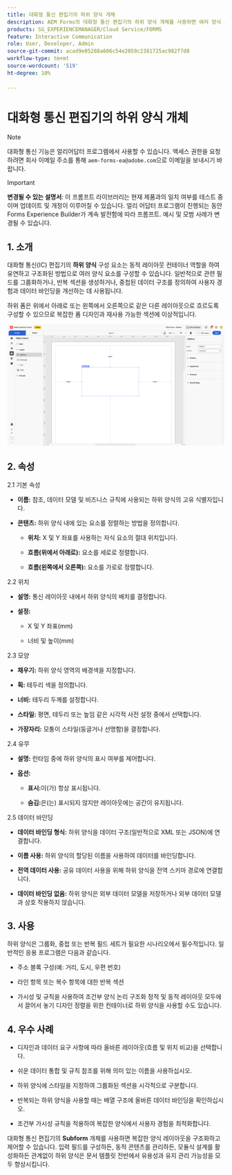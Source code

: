 ```yaml
---
title: 대화형 통신 편집기의 하위 양식 개체
description: AEM Forms의 대화형 통신 편집기의 하위 양식 개체를 사용하면 여러 양식 요소를 유연하고 구조화된 방식으로 구성할 수 있습니다.
products: SG_EXPERIENCEMANAGER/Cloud Service/FORMS
feature: Interactive Communication
role: User, Developer, Admin
source-git-commit: acad9e05288a606c54e2059c2381725ac982f7d8
workflow-type: tm+mt
source-wordcount: '519'
ht-degree: 10%

---
```



# 대화형 통신 편집기의 하위 양식 개체

>[!NOTE]
>
> 대화형 통신 기능은 얼리어답터 프로그램에서 사용할 수 있습니다. 액세스 권한을 요청하려면 회사 이메일 주소를 통해 `aem-forms-ea@adobe.com`으로 이메일을 보내시기 바랍니다.

>[!IMPORTANT]
>
> **변경될 수 있는 설명서**: 이 프롬프트 라이브러리는 현재 제품과의 일치 여부를 테스트 중이며 업데이트 및 개정이 이루어질 수 있습니다. 얼리 어답터 프로그램이 진행되는 동안 Forms Experience Builder가 계속 발전함에 따라 프롬프트. 예시 및 모범 사례가 변경될 수 있습니다.

## &#x200B;1. 소개

대화형 통신(IC) 편집기의 **하위 양식** 구성 요소는 동적 레이아웃 컨테이너 역할을 하여 유연하고 구조화된 방법으로 여러 양식 요소를 구성할 수 있습니다. 일반적으로 관련 필드를 그룹화하거나, 반복 섹션을 생성하거나, 중첩된 데이터 구조를 정의하여 사용자 경험과 데이터 바인딩을 개선하는 데 사용됩니다.

하위 폼은 위에서 아래로 또는 왼쪽에서 오른쪽으로 같은 다른 레이아웃으로 흐르도록 구성할 수 있으므로 복잡한 폼 디자인과 재사용 가능한 섹션에 이상적입니다.

![IC 문서 찾기](/help/forms/interactive-communication/assets/subform.png)

## &#x200B;2. 속성

2.1 기본 속성

- **이름:** 참조, 데이터 모델 및 비즈니스 규칙에 사용되는 하위 양식의 고유 식별자입니다.

- **콘텐츠:** 하위 양식 내에 있는 요소를 정렬하는 방법을 정의합니다.

   - **위치:** X 및 Y 좌표를 사용하는 자식 요소의 절대 위치입니다.

   - **흐름(위에서 아래로):** 요소를 세로로 정렬합니다.

   - **흐름(왼쪽에서 오른쪽):** 요소를 가로로 정렬합니다.

2.2 위치

- **설명:** 통신 레이아웃 내에서 하위 양식의 배치를 결정합니다.

- **설정:**

   - X 및 Y 좌표(mm)

   - 너비 및 높이(mm)

2.3 모양

- **채우기:** 하위 양식 영역의 배경색을 지정합니다.

- **획:** 테두리 색을 정의합니다.

- **너비:** 테두리 두께를 설정합니다.

- **스타일:** 평면, 테두리 또는 높임 같은 시각적 사전 설정 중에서 선택합니다.

- **가장자리:** 모퉁이 스타일(둥글거나 선명함)을 결정합니다.

2.4 유무

- **설명:** 런타임 중에 하위 양식의 표시 여부를 제어합니다.

- **옵션:**

   - **표시:**&#x200B;이(가) 항상 표시됩니다.

   - **숨김:**&#x200B;은(는) 표시되지 않지만 레이아웃에는 공간이 유지됩니다.

2.5 데이터 바인딩

- **데이터 바인딩 형식:** 하위 양식을 데이터 구조(일반적으로 XML 또는 JSON)에 연결합니다.

- **이름 사용:** 하위 양식의 할당된 이름을 사용하여 데이터를 바인딩합니다.

- **전역 데이터 사용:** 공유 데이터 사용을 위해 하위 양식을 전역 스키마 경로에 연결합니다.

- **데이터 바인딩 없음:** 하위 양식은 외부 데이터 모델을 저장하거나 외부 데이터 모델과 상호 작용하지 않습니다.

## &#x200B;3. 사용

하위 양식은 그룹화, 중첩 또는 반복 필드 세트가 필요한 시나리오에서 필수적입니다. 일반적인 응용 프로그램은 다음과 같습니다.

- 주소 블록 구성(예: 거리, 도시, 우편 번호)

- 라인 항목 또는 복수 항목에 대한 반복 섹션

- 가시성 및 규칙을 사용하여 조건부 양식 논리 구조화
정적 및 동적 레이아웃 모두에서 끌어서 놓기 디자인 정렬을 위한 컨테이너로 하위 양식을 사용할 수도 있습니다.

## &#x200B;4. 우수 사례

- 디자인과 데이터 요구 사항에 따라 올바른 레이아웃(흐름 및 위치 비교)을 선택합니다.

- 쉬운 데이터 통합 및 규칙 참조를 위해 의미 있는 이름을 사용하십시오.

- 하위 양식에 스타일을 지정하여 그룹화된 섹션을 시각적으로 구분합니다.

- 반복되는 하위 양식을 사용할 때는 배열 구조에 올바른 데이터 바인딩을 확인하십시오.

- 조건부 가시성 규칙을 적용하여 복잡한 양식에서 사용자 경험을 최적화합니다.

대화형 통신 편집기의 **Subform** 개체를 사용하면 복잡한 양식 레이아웃을 구조화하고 제어할 수 있습니다. 입력 필드를 구성하든, 동적 콘텐츠를 관리하든, 모듈식 설계를 활성화하든 관계없이 하위 양식은 문서 템플릿 전반에서 유용성과 유지 관리 가능성을 모두 향상시킵니다.


